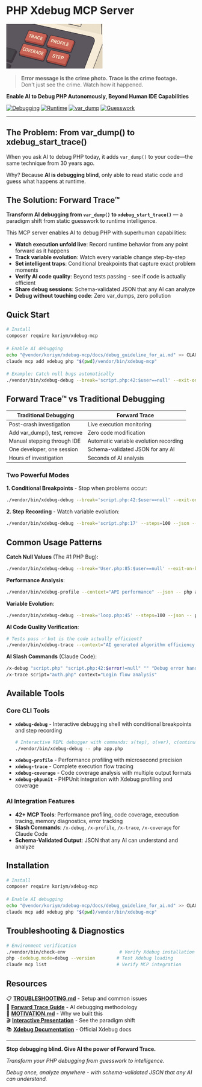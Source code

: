 # PHP Xdebug MCP Server

<img width="256" alt="xdebug-mcp" src="docs/images/logo.jpeg" />

> **Error message is the crime photo. Trace is the crime footage.**  
> Don't just see the crime. Watch how it happened.

**Enable AI to Debug PHP Autonomously, Beyond Human IDE Capabilities**

[![Debugging](https://img.shields.io/badge/AI_Native-YES-green)](https://github.com/koriym/xdebug-mcp)
[![Runtime](https://img.shields.io/badge/Runtime_Data-YES-green)](https://github.com/koriym/xdebug-mcp)
[![var_dump](https://img.shields.io/badge/var__dump()-NO-red)](https://github.com/koriym/xdebug-mcp)
[![Guesswork](https://img.shields.io/badge/Guesswork-NO-red)](https://github.com/koriym/xdebug-mcp)

---

## The Problem: From var_dump() to xdebug_start_trace()

When you ask AI to debug PHP today, it adds `var_dump()` to your code—the same technique from 30 years ago.

Why? Because **AI is debugging blind**, only able to read static code and guess what happens at runtime.

## The Solution: Forward Trace™

**Transform AI debugging from `var_dump()` to `xdebug_start_trace()`** — a paradigm shift from static guesswork to runtime intelligence.

This MCP server enables AI to debug PHP with superhuman capabilities:

- **Watch execution unfold live**: Record runtime behavior from any point forward as it happens
- **Track variable evolution**: Watch every variable change step-by-step
- **Set intelligent traps**: Conditional breakpoints that capture exact problem moments
- **Verify AI code quality**: Beyond tests passing - see if code is actually efficient
- **Share debug sessions**: Schema-validated JSON that any AI can analyze
- **Debug without touching code**: Zero var_dumps, zero pollution

## Quick Start

```bash
# Install
composer require koriym/xdebug-mcp

# Enable AI debugging
echo "@vendor/koriym/xdebug-mcp/docs/debug_guideline_for_ai.md" >> CLAUDE.md
claude mcp add xdebug php "$(pwd)/vendor/bin/xdebug-mcp"

# Example: Catch null bugs automatically
./vendor/bin/xdebug-debug --break='script.php:42:$user==null' --exit-on-break -- php script.php
```

## Forward Trace™ vs Traditional Debugging

| Traditional Debugging | Forward Trace |
|----------------------|----------------|
| Post-crash investigation | Live execution monitoring |
| Add var_dump(), test, remove | Zero code modification |
| Manual stepping through IDE | Automatic variable evolution recording |
| One developer, one session | Schema-validated JSON for any AI |
| Hours of investigation | Seconds of AI analysis |

### Two Powerful Modes

**1. Conditional Breakpoints** - Stop when problems occur:
```bash
./vendor/bin/xdebug-debug --break='script.php:42:$user==null' --exit-on-break -- php script.php
```

**2. Step Recording** - Watch variable evolution:
```bash
./vendor/bin/xdebug-debug --break='script.php:17' --steps=100 --json -- php script.php
```

## Common Usage Patterns

**Catch Null Values** (The #1 PHP Bug):
```bash
./vendor/bin/xdebug-debug --break='User.php:85:$user==null' --exit-on-break -- php app.php
```

**Performance Analysis**:
```bash
./vendor/bin/xdebug-profile --context="API performance" --json -- php api.php
```

**Variable Evolution**:
```bash
./vendor/bin/xdebug-debug --break='loop.php:45' --steps=100 --json -- php app.php
```

**AI Code Quality Verification**:
```bash
# Tests pass ✅ but is the code actually efficient?
./vendor/bin/xdebug-trace --context="AI generated algorithm efficiency check" ai_code.php
```

**AI Slash Commands** (Claude Code):
```bash
/x-debug "script.php" "script.php:42:$error!=null" "" "Debug error handling"
/x-trace script="auth.php" context="Login flow analysis"
```


## Available Tools

### Core CLI Tools
- **`xdebug-debug`** - Interactive debugging shell with conditional breakpoints and step recording
  ```bash
  # Interactive REPL debugger with commands: s(tep), o(ver), c(ontinue), p <var>, claude, q(uit)
  ./vendor/bin/xdebug-debug -- php app.php
  ```
- **`xdebug-profile`** - Performance profiling with microsecond precision
- **`xdebug-trace`** - Complete execution flow tracing
- **`xdebug-coverage`** - Code coverage analysis with multiple output formats
- **`xdebug-phpunit`** - PHPUnit integration with Xdebug profiling and coverage

### AI Integration Features
- **42+ MCP Tools**: Performance profiling, code coverage, execution tracing, memory diagnostics, error tracking
- **Slash Commands**: `/x-debug`, `/x-profile`, `/x-trace`, `/x-coverage` for Claude Code
- **Schema-Validated Output**: JSON that any AI can understand and analyze

## Installation

```bash
# Install
composer require koriym/xdebug-mcp

# Enable AI debugging
echo "@vendor/koriym/xdebug-mcp/docs/debug_guideline_for_ai.md" >> CLAUDE.md
claude mcp add xdebug php "$(pwd)/vendor/bin/xdebug-mcp"
```

## Troubleshooting & Diagnostics

```bash
# Environment verification
./vendor/bin/check-env                    # Verify Xdebug installation
php -dxdebug.mode=debug --version        # Test Xdebug loading
claude mcp list                          # Verify MCP integration
```

## Resources

📋 **[TROUBLESHOOTING.md](TROUBLESHOOTING.md)** - Setup and common issues  
🎯 **[Forward Trace Guide](docs/debug_guideline_for_ai.md)** - AI debugging methodology  
📖 **[MOTIVATION.md](MOTIVATION.md)** - Why we built this  
🎬 **[Interactive Presentation](docs/slide/)** - See the paradigm shift  
📚 **[Xdebug Documentation](https://xdebug.org/docs/)** - Official Xdebug docs  

---

**Stop debugging blind. Give AI the power of Forward Trace.**

*Transform your PHP debugging from guesswork to intelligence.*

*Debug once, analyze anywhere - with schema-validated JSON that any AI can understand.*

